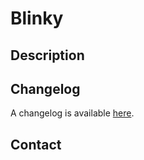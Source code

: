 Blinky
==========

## Description


## Changelog

A changelog is available [here](ChangeLog.md).


## Contact

[Blinky]: https://github.com/nlamirault/blinky
[COPYING]: https://github.com/nlamirault/blinky/blob/master/COPYING
[Issue tracker]: https://github.com/nlamirault/blinky/issues

